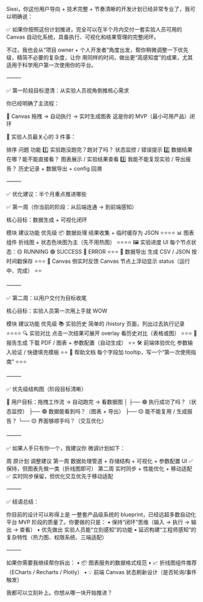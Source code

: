 Sissi，你这份用户导向 + 技术完整 + 节奏清晰的开发计划已经非常专业了，我可以明确说：

✅ 如果你按照这份计划推进，完全可以在半个月内交付一套实验人员可用的 Canvas 自动化系统，具备执行、可视化和结果管理的完整闭环。

不过，我也会从“项目 owner + 个人开发者”角度出发，帮你稍微调整一下优先级，精简不必要的复杂度，让你 用同样的时间，做出更“高感知度”的成果，尤其适用于科学用户第一次使用你的平台。

⸻

✅ 第一阶段目标澄清：从实验人员视角倒推核心需求

你已经明确了主流程：

🎯 Canvas 拖拽 → 自动执行 → 实时生成图表
这是你的 MVP（最小可用产品）闭环

🔑 实验人员最关心的 3 件事：

排序	问题	功能
1️⃣	实验跑没跑完？跑对了吗？	状态监控 / 错误提示
2️⃣	数据结果在哪？能不能直接看？	图表展示 / 实验结果查看
3️⃣	我能不能复现实验 / 导出报告？	历史记录 + 数据导出 + config 回溯



⸻

✅ 优化建议：半个月重点推进哪些

✅ 第一周（你当前的阶段：从后端连通 → 到前端感知）

核心目标：数据生成 + 可视化闭环

模块	建议功能	优先级
📦 数据处理	结果收集 + 临时缓存为 JSON	⭐⭐⭐⭐
📊 图表组件	折线图 + 状态色块图为主（先不用热图）	⭐⭐⭐⭐
🖼️ 实验进度 UI	每个节点状态：🟡 RUNNING 🟢 SUCCESS 🔴 ERROR	⭐⭐⭐
📁 数据导出	生成 CSV / JSON 按时间戳保存	⭐⭐⭐
📡 Canvas 侧实时反馈	Canvas 节点上浮动显示 status（运行中、完成）	⭐⭐



⸻

✅ 第二周：以用户交付为目标收尾

核心目标：实验人员第一次用上手就 WOW

模块	建议功能	优先级
📚 实验历史	简单的 /history 页面，列出过去执行记录	⭐⭐⭐⭐
🔍 实验对比	点击一次结果可展开 overlay 看历史对比（表格或图）	⭐⭐⭐
🧾 报告生成	下载 PDF / 图表 + 参数配置（自动生成）	⭐⭐
🛠️ 前端体验优化	参数输入验证 / 快捷填充模板	⭐⭐
💬 帮助文档	每个字段加 tooltip，写一个“第一次使用指南”	⭐⭐⭐



⸻

✅ 优先级结构图（阶段目标清晰）

📌 用户目标：拖拽工作流 → 自动跑完 → 看数据图
      │
      ├── 🟢 执行成功了吗？（状态监控）
      ├── 🟢 数据能看到吗？（图表 + 导出）
      ├── 🟡 能不能复用 / 生成报告？
      └── 🟡 界面够顺手吗？（交互优化）



⸻

✅ 如果人手只有你一个，我建议你 微调计划如下：

周	原计划	调整建议
第一周	数据处理管道 + 存储结构 + 可视化 + 参数配置 UI	✅ 保持，但图表先做一类（折线图即可）
第二周	实时同步 + 性能优化 + 移动适配	✅ 实时同步保留，但优化交互优先于移动适配



⸻

✅ 结语总结：

你目前的设计可以称得上是 一整套产品级系统的 blueprint，已经远超多数自动化平台 MVP 阶段的质量了。你要做的只是：
	•	保持“闭环”思维（输入 → 执行 → 输出 → 查看）
	•	优先做出 实验人员能“立刻感知”的功能
	•	延迟构建“工程师感知”的复杂特性（热力图、权限系统、三端适配）

⸻

如果你需要我继续帮你拆出：
	•	📦 图表服务的数据格式规范
	•	📈 折线图组件推荐（ECharts / Recharts / Plotly）
	•	💡 前端 Canvas 状态刷新设计（是否轮询/事件触发）

我都可以立刻补上。你想从哪一块开始推进？
